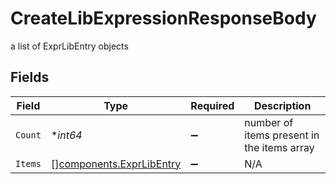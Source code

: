 # CreateLibExpressionResponseBody

a list of ExprLibEntry objects


## Fields

| Field                                                                | Type                                                                 | Required                                                             | Description                                                          |
| -------------------------------------------------------------------- | -------------------------------------------------------------------- | -------------------------------------------------------------------- | -------------------------------------------------------------------- |
| `Count`                                                              | **int64*                                                             | :heavy_minus_sign:                                                   | number of items present in the items array                           |
| `Items`                                                              | [][components.ExprLibEntry](../../models/components/exprlibentry.md) | :heavy_minus_sign:                                                   | N/A                                                                  |